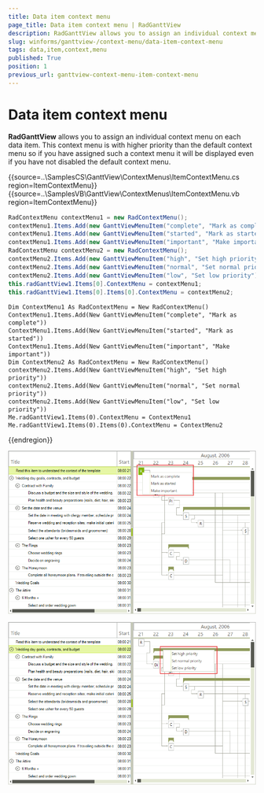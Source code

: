 ```yaml
---
title: Data item context menu
page_title: Data item context menu | RadGanttView
description: RadGanttView allows you to assign an individual context menu on each data item.
slug: winforms/ganttview-/context-menu/data-item-context-menu
tags: data,item,context,menu
published: True
position: 1
previous_url: ganttview-context-menu-item-context-menu
---
```


# Data item context menu

__RadGanttView__ allows you to assign an individual context menu on each data item. This context menu is with higher priority than the default context menu so if you have assigned such a context menu it will be displayed even if you have not disabled the default context menu.
       
{{source=..\SamplesCS\GanttView\ContextMenus\ItemContextMenu.cs region=ItemContextMenu}} 
{{source=..\SamplesVB\GanttView\ContextMenus\ItemContextMenu.vb region=ItemContextMenu}} 

````C#
RadContextMenu contextMenu1 = new RadContextMenu();
contextMenu1.Items.Add(new GanttViewMenuItem("complete", "Mark as complete"));
contextMenu1.Items.Add(new GanttViewMenuItem("started", "Mark as started"));
contextMenu1.Items.Add(new GanttViewMenuItem("important", "Make important"));
RadContextMenu contextMenu2 = new RadContextMenu();
contextMenu2.Items.Add(new GanttViewMenuItem("high", "Set high priority"));
contextMenu2.Items.Add(new GanttViewMenuItem("normal", "Set normal priority"));
contextMenu2.Items.Add(new GanttViewMenuItem("low", "Set low priority"));
this.radGanttView1.Items[0].ContextMenu = contextMenu1;
this.radGanttView1.Items[0].Items[0].ContextMenu = contextMenu2;

````
````VB.NET
Dim ContextMenu1 As RadContextMenu = New RadContextMenu()
ContextMenu1.Items.Add(New GanttViewMenuItem("complete", "Mark as complete"))
ContextMenu1.Items.Add(New GanttViewMenuItem("started", "Mark as started"))
ContextMenu1.Items.Add(New GanttViewMenuItem("important", "Make important"))
Dim ContextMenu2 As RadContextMenu = New RadContextMenu()
contextMenu2.Items.Add(New GanttViewMenuItem("high", "Set high priority"))
contextMenu2.Items.Add(New GanttViewMenuItem("normal", "Set normal priority"))
contextMenu2.Items.Add(New GanttViewMenuItem("low", "Set low priority"))
Me.radGanttView1.Items(0).ContextMenu = ContextMenu1
Me.radGanttView1.Items(0).Items(0).ContextMenu = ContextMenu2

````

{{endregion}} 

![ganttview-context-menu-item-context-menu 001](images/ganttview-context-menu-item-context-menu001.png)

![ganttview-context-menu-item-context-menu 002](images/ganttview-context-menu-item-context-menu002.png)
